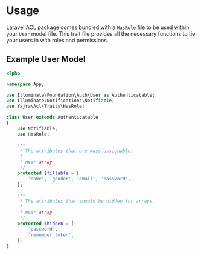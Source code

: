 # Usage

Laravel ACL package comes bundled with a `HasRole` file to be used within your `User` model file.
This trait file provides all the necessary functions to tie your users in with roles and permissions.

Example User Model
------------------

```php
<?php

namespace App;

use Illuminate\Foundation\Auth\User as Authenticatable;
use Illuminate\Notifications\Notifiable;
use Yajra\Acl\Traits\HasRole;

class User extends Authenticatable
{
    use Notifiable;
    use HasRole;

    /**
     * The attributes that are mass assignable.
     *
     * @var array
     */
    protected $fillable = [
        'name', 'gender', 'email', 'password',
    ];

    /**
     * The attributes that should be hidden for arrays.
     *
     * @var array
     */
    protected $hidden = [
        'password',
        'remember_token',
    ];
}
```